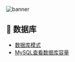 ![banner](https://rameosu.github.io/jspai/assets/rameo/jspai.jpg)

## 💾 数据库
- [数据库模式](/Database/数据库模式.md)
- [MySQL查看数据库容量](/Database/MySQL查看数据库容量.md)
